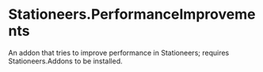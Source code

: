 # Stationeers.PerformanceImprovements
An addon that tries to improve performance in Stationeers; requires Stationeers.Addons to be installed.
